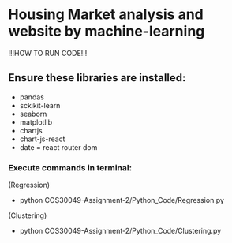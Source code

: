 # Housing Market analysis and website by machine-learning

!!!HOW TO RUN CODE!!!

## Ensure these libraries are installed:

- pandas
- sckikit-learn
- seaborn
- matplotlib
- chartjs
- chart-js-react
- date
= react router dom

### Execute commands in terminal:

(Regression)
- python COS30049-Assignment-2/Python_Code/Regression.py

(Clustering)
- python COS30049-Assignment-2/Python_Code/Clustering.py

